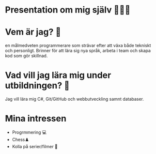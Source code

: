 # Presentation om mig själv 👩🏽‍💻

# Vem är jag? 🤔
en målmedveten programmerare som strävar efter att växa både tekniskt och personligt. Brinner för att lära sig nya språk, arbeta i team och skapa kod som gör skillnad.

# Vad vill jag lära mig under utbildningen? 🔎
Jag vill lära mig C#, Git/GitHub och webbutveckling samnt databaser.

# Mina intressen 
- Progrmmering 💻
- Chess♟️
- Kolla på serier/filmer 🍿
